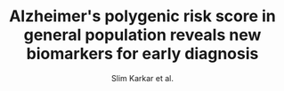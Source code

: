 ---
cat: gaia
subcat: brainomics
bestof: false
author: Slim Karkar et al.
title: Alzheimer's polygenic risk score in general population reveals new biomarkers for early diagnosis
journal: Alzheimer's \& Dementia
year: 2020
type: article
url: https -//onlinelibrary.wiley.com/doi/abs/10.1002/alz.043396
doi: 10.1002/alz.043396
---